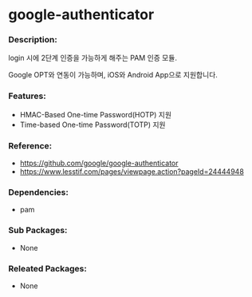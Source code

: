 # google-authenticator

### Description:
login 시에 2단계 인증을 가능하게 해주는 PAM 인증 모듈.

Google OPT와 연동이 가능하며, iOS와 Android App으로 지원합니다.


### Features:
* HMAC-Based One-time Password(HOTP) 지원
* Time-based One-time Password(TOTP) 지원

### Reference:
* https://github.com/google/google-authenticator
* https://www.lesstif.com/pages/viewpage.action?pageId=24444948

### Dependencies:
* pam

### Sub Packages:
* None

### Releated Packages:
* None